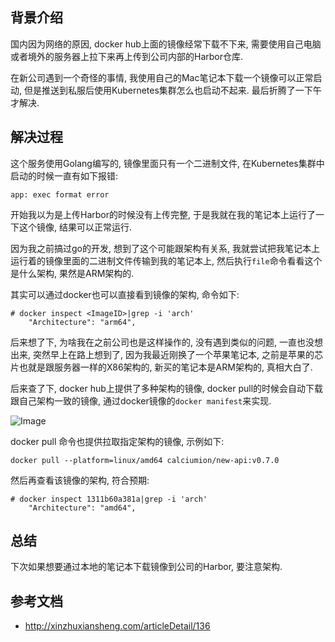 ## 背景介绍

国内因为网络的原因, docker hub上面的镜像经常下载不下来, 需要使用自己电脑或者境外的服务器上拉下来再上传到公司内部的Harbor仓库. 

在新公司遇到一个奇怪的事情, 我使用自己的Mac笔记本下载一个镜像可以正常启动, 但是推送到私服后使用Kubernetes集群怎么也启动不起来. 最后折腾了一下午才解决.

## 解决过程

这个服务使用Golang编写的, 镜像里面只有一个二进制文件, 在Kubernetes集群中启动的时候一直有如下报错:

```
app: exec format error
```

开始我以为是上传Harbor的时候没有上传完整, 于是我就在我的笔记本上运行了一下这个镜像, 结果可以正常运行.

因为我之前搞过go的开发, 想到了这个可能跟架构有关系, 我就尝试把我笔记本上运行着的镜像里面的二进制文件传输到我的笔记本上, 然后执行`file`命令看看这个是什么架构, 果然是ARM架构的.

其实可以通过docker也可以直接看到镜像的架构, 命令如下:

```
# docker inspect <ImageID>|grep -i 'arch'
    "Architecture": "arm64",
```

后来想了下, 为啥我在之前公司也是这样操作的, 没有遇到类似的问题, 一直也没想出来, 突然早上在路上想到了, 因为我最近刚换了一个苹果笔记本, 之前是苹果的芯片也就是跟服务器一样的X86架构的, 新买的笔记本是ARM架构的, 真相大白了.

后来查了下, docker hub上提供了多种架构的镜像, docker pull的时候会自动下载跟自己架构一致的镜像, 通过docker镜像的`docker manifest`来实现.

![Image](https://github.com/user-attachments/assets/d57488da-a06a-4774-915e-179be98c1684)

docker pull 命令也提供拉取指定架构的镜像, 示例如下:

```
docker pull --platform=linux/amd64 calciumion/new-api:v0.7.0
```

然后再查看该镜像的架构, 符合预期:

```
# docker inspect 1311b60a381a|grep -i 'arch'
    "Architecture": "amd64",
```

## 总结

下次如果想要通过本地的笔记本下载镜像到公司的Harbor, 要注意架构.

## 参考文档

* http://xinzhuxiansheng.com/articleDetail/136
